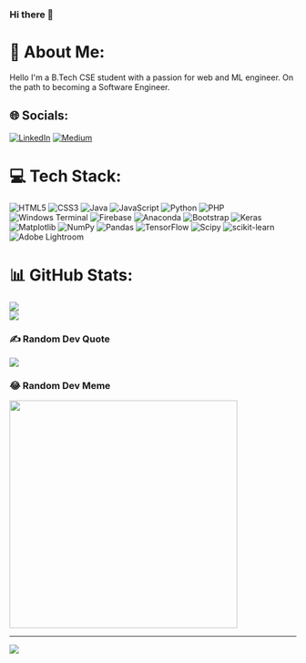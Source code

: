 ### Hi there 👋

# 💫 About Me:
Hello I'm a B.Tech CSE student with a passion for web and ML engineer. On the path to becoming a Software Engineer.


## 🌐 Socials:
[![LinkedIn](https://img.shields.io/badge/LinkedIn-%230077B5.svg?logo=linkedin&logoColor=whit)](https://www.linkedin.com/in/vinayak-singh-64a767205/) [![Medium](https://img.shields.io/badge/Medium-12100E?logo=medium&logoColor=white)](https://medium.com/@vinsyak318) 

# 💻 Tech Stack:
![HTML5](https://img.shields.io/badge/html5-%23E34F26.svg?style=for-the-badge&logo=html5&logoColor=white) ![CSS3](https://img.shields.io/badge/css3-%231572B6.svg?style=for-the-badge&logo=css3&logoColor=white) ![Java](https://img.shields.io/badge/java-%23ED8B00.svg?style=for-the-badge&logo=openjdk&logoColor=white) ![JavaScript](https://img.shields.io/badge/javascript-%23323330.svg?style=for-the-badge&logo=javascript&logoColor=%23F7DF1E) ![Python](https://img.shields.io/badge/python-3670A0?style=for-the-badge&logo=python&logoColor=ffdd54) ![PHP](https://img.shields.io/badge/php-%23777BB4.svg?style=for-the-badge&logo=php&logoColor=white) ![Windows Terminal](https://img.shields.io/badge/Windows%20Terminal-%234D4D4D.svg?style=for-the-badge&logo=windows-terminal&logoColor=white) ![Firebase](https://img.shields.io/badge/firebase-%23039BE5.svg?style=for-the-badge&logo=firebase) ![Anaconda](https://img.shields.io/badge/Anaconda-%2344A833.svg?style=for-the-badge&logo=anaconda&logoColor=white) ![Bootstrap](https://img.shields.io/badge/bootstrap-%238511FA.svg?style=for-the-badge&logo=bootstrap&logoColor=white) ![Keras](https://img.shields.io/badge/Keras-%23D00000.svg?style=for-the-badge&logo=Keras&logoColor=white) ![Matplotlib](https://img.shields.io/badge/Matplotlib-%23ffffff.svg?style=for-the-badge&logo=Matplotlib&logoColor=black) ![NumPy](https://img.shields.io/badge/numpy-%23013243.svg?style=for-the-badge&logo=numpy&logoColor=white) ![Pandas](https://img.shields.io/badge/pandas-%23150458.svg?style=for-the-badge&logo=pandas&logoColor=white) ![TensorFlow](https://img.shields.io/badge/TensorFlow-%23FF6F00.svg?style=for-the-badge&logo=TensorFlow&logoColor=white) ![Scipy](https://img.shields.io/badge/SciPy-%230C55A5.svg?style=for-the-badge&logo=scipy&logoColor=%white) ![scikit-learn](https://img.shields.io/badge/scikit--learn-%23F7931E.svg?style=for-the-badge&logo=scikit-learn&logoColor=white) ![Adobe Lightroom](https://img.shields.io/badge/Adobe%20Lightroom-31A8FF.svg?style=for-the-badge&logo=Adobe%20Lightroom&logoColor=white)
# 📊 GitHub Stats:
<!--![](https://github-readme-stats.vercel.app/api?username=Anoopkumargithub&theme=dark&hide_border=false&include_all_commits=false&count_private=false)<br/>-->
![](https://github-readme-streak-stats.herokuapp.com/?user=vinayaksingh930&theme=dark&hide_border=false)<br/>
![](https://github-readme-stats.vercel.app/api/top-langs/?username=vinayaksingh930&theme=dark&hide_border=false&include_all_commits=false&count_private=false&layout=compact)
<!--
## 🏆 GitHub Trophies
![](https://github-profile-trophy.vercel.app/?username=Anoopkumargithub&theme=monokai&no-frame=false&no-bg=true&margin-w=4)
-->
### ✍ Random Dev Quote
![](https://quotes-github-readme.vercel.app/api?type=horizontal&theme=radical)

### 😂 Random Dev Meme
<img src='https://randommeme-five.vercel.app/' style="height: 400px;"/>

---
[![](https://visitcount.itsvg.in/api?id=vinayaksingh930&icon=3&color=0)](https://visitcount.itsvg.in)

<!-- Proudly created with GPRM ( https://gprm.itsvg.in ) -->
<!--
*Anoopkumargithub/Anoopkumargithub* is a ✨ special ✨ repository because its README.md (this file) appears on your GitHub profile.

Here are some ideas to get you started:

- 🔭 I’m currently working on ...
- 🌱 I’m currently learning ...
- 👯 I’m looking to collaborate on ...
- 🤔 I’m looking for help with ...
- 💬 Ask me about ...
- 📫 How to reach me: ...
- 😄 Pronouns: ...
- ⚡ Fun fact: ...
-->
